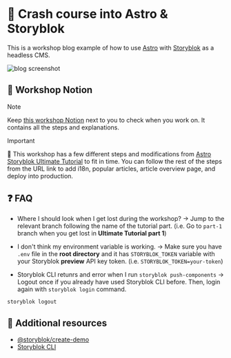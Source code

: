 # 🚀 Crash course into Astro & Storyblok

This is a workshop blog example of how to use [Astro](https://astro.build) with [Storyblok](https://www.storyblok.com) as a headless CMS.

![blog screenshot](https://a.storyblok.com/f/251047/3837x2014/9824a3f3db/blog_screenshot.png)

## 📖 Workshop Notion
> [!NOTE]
> Keep [this workshop Notion](https://www.notion.so/storyblok/CityJS-Berlin-Crash-course-into-Astro-and-Storyblok-5b5f2f27eeb84a0cbb849ab9d22f173c?pvs=4) next to you to check when you work on. It contains all the steps and explanations.

> [!IMPORTANT]
> 🚨 This workshop has a few different steps and modifications from [Astro Storyblok Ultimate Tutorial](https://www.storyblok.com/tp/the-storyblok-astro-ultimate-tutorial) to fit in time. You can follow the rest of the steps from the URL link to add i18n, popular articles, article overview page, and deploy into production.

## ❓ FAQ
- Where I should look when I get lost during the workshop? → Jump to the relevant branch following the name of the tutorial part. (i.e. Go to `part-1` branch when you get lost in **Ultimate Tutorial part 1**)

- I don't think my environment variable is working. → Make sure you have `.env` file in the **root directory** and it has `STORYBLOK_TOKEN` variable with your Storyblok **preview** API key token. (i.e. `STORYBLOK_TOKEN=your-token`)

- Storyblok CLI retunrs and error when I run `storyblok push-components` → Logout once if you already have used Storyblok CLI before. Then, login again with `storyblok login` command.

```bash
storyblok logout
```

## 📝 Additional resources
- [@storyblok/create-demo](https://github.com/storyblok/storyblok-create-demo)
- [Storyblok CLI](https://github.com/storyblok/storyblok-cli)